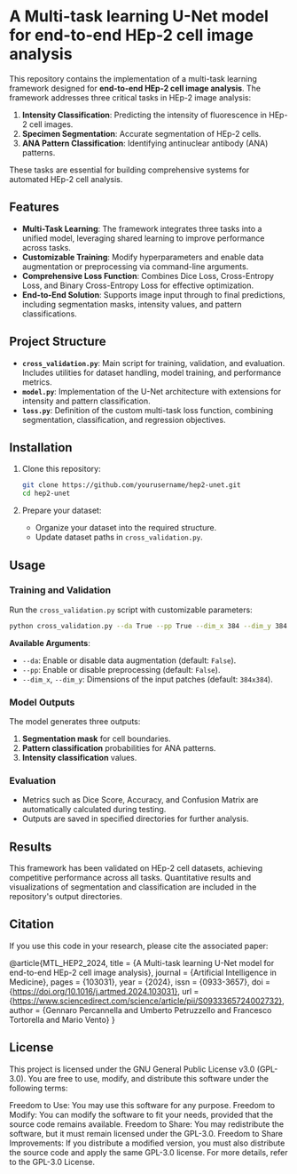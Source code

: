 
# A Multi-task learning U-Net model for end-to-end HEp-2 cell image analysis

This repository contains the implementation of a multi-task learning framework designed for **end-to-end HEp-2 cell image analysis**. The framework addresses three critical tasks in HEp-2 image analysis:

1. **Intensity Classification**: Predicting the intensity of fluorescence in HEp-2 cell images.
2. **Specimen Segmentation**: Accurate segmentation of HEp-2 cells.
3. **ANA Pattern Classification**: Identifying antinuclear antibody (ANA) patterns.

These tasks are essential for building comprehensive systems for automated HEp-2 cell analysis.

## Features

- **Multi-Task Learning**: The framework integrates three tasks into a unified model, leveraging shared learning to improve performance across tasks.
- **Customizable Training**: Modify hyperparameters and enable data augmentation or preprocessing via command-line arguments.
- **Comprehensive Loss Function**: Combines Dice Loss, Cross-Entropy Loss, and Binary Cross-Entropy Loss for effective optimization.
- **End-to-End Solution**: Supports image input through to final predictions, including segmentation masks, intensity values, and pattern classifications.

## Project Structure

- **`cross_validation.py`**: Main script for training, validation, and evaluation. Includes utilities for dataset handling, model training, and performance metrics.
- **`model.py`**: Implementation of the U-Net architecture with extensions for intensity and pattern classification.
- **`loss.py`**: Definition of the custom multi-task loss function, combining segmentation, classification, and regression objectives.

## Installation

1. Clone this repository:
   ```bash
   git clone https://github.com/yourusername/hep2-unet.git
   cd hep2-unet
   ```

2. Prepare your dataset:
   - Organize your dataset into the required structure.
   - Update dataset paths in `cross_validation.py`.

## Usage

### Training and Validation

Run the `cross_validation.py` script with customizable parameters:
```bash
python cross_validation.py --da True --pp True --dim_x 384 --dim_y 384
```

**Available Arguments**:
- `--da`: Enable or disable data augmentation (default: `False`).
- `--pp`: Enable or disable preprocessing (default: `False`).
- `--dim_x`, `--dim_y`: Dimensions of the input patches (default: `384x384`).

### Model Outputs

The model generates three outputs:
1. **Segmentation mask** for cell boundaries.
2. **Pattern classification** probabilities for ANA patterns.
3. **Intensity classification** values.

### Evaluation

- Metrics such as Dice Score, Accuracy, and Confusion Matrix are automatically calculated during testing.
- Outputs are saved in specified directories for further analysis.

## Results

This framework has been validated on HEp-2 cell datasets, achieving competitive performance across all tasks. Quantitative results and visualizations of segmentation and classification are included in the repository's output directories.

## Citation

If you use this code in your research, please cite the associated paper:

@article{MTL_HEP2_2024, 
title = {A Multi-task learning U-Net model for end-to-end HEp-2 cell image analysis},
journal = {Artificial Intelligence in Medicine},
pages = {103031},
year = {2024},
issn = {0933-3657},
doi = {https://doi.org/10.1016/j.artmed.2024.103031},
url = {https://www.sciencedirect.com/science/article/pii/S0933365724002732},
author = {Gennaro Percannella and Umberto Petruzzello and Francesco Tortorella and Mario Vento}
}


## License

This project is licensed under the GNU General Public License v3.0 (GPL-3.0). You are free to use, modify, and distribute this software under the following terms:

Freedom to Use: You may use this software for any purpose.
Freedom to Modify: You can modify the software to fit your needs, provided that the source code remains available.
Freedom to Share: You may redistribute the software, but it must remain licensed under the GPL-3.0.
Freedom to Share Improvements: If you distribute a modified version, you must also distribute the source code and apply the same GPL-3.0 license.
For more details, refer to the GPL-3.0 License.